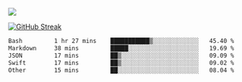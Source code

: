 ![](http://github-profile-summary-cards.vercel.app/api/cards/profile-details?username=sivori&theme=nightowl)

[![GitHub Streak](https://github-readme-streak-stats-murex-one.vercel.app?user=sivori&theme=nightowl&hide_border=true&card_width=700&card_height=200&ring=EBE011&fire=EB9B1B)](https://git.io/streak-stats)

<!--START_SECTION:waka-->

```txt
Bash         1 hr 27 mins    ███████████▒░░░░░░░░░░░░░   45.40 %
Markdown     38 mins         █████░░░░░░░░░░░░░░░░░░░░   19.69 %
JSON         17 mins         ██▒░░░░░░░░░░░░░░░░░░░░░░   09.09 %
Swift        17 mins         ██▒░░░░░░░░░░░░░░░░░░░░░░   09.02 %
Other        15 mins         ██░░░░░░░░░░░░░░░░░░░░░░░   08.04 %
```

<!--END_SECTION:waka-->


